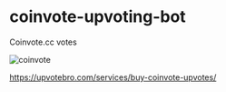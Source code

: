 # coinvote-upvoting-bot


Coinvote.cc votes


![coinvote](https://user-images.githubusercontent.com/112619158/187878424-8d36d3c9-4ec5-4669-ba3c-af2971052e8a.jpg)


https://upvotebro.com/services/buy-coinvote-upvotes/
